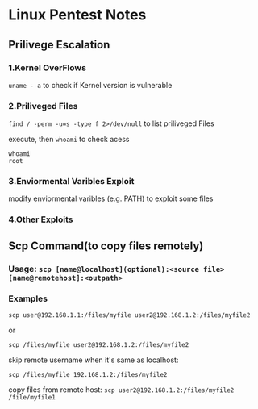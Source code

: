# Linux Pentest Notes
## Prilivege Escalation
### 1.Kernel OverFlows 
` uname - a ` to check if Kernel version is vulnerable
### 2.Priliveged Files
`find / -perm -u=s -type f 2>/dev/null` to list priliveged Files

execute, then `whoami` to check acess
    
    whoami
    root

### 3.Enviormental Varibles Exploit
modify enviormental varibles (e.g. PATH) to exploit some files

### 4.Other Exploits



## Scp Command(to copy files remotely)
### Usage: `scp [name@localhost](optional):<source file> [name@remotehost]:<outpath>`
### Examples
`scp user@192.168.1.1:/files/myfile user2@192.168.1.2:/files/myfile2`

or

`scp /files/myfile user2@192.168.1.2:/files/myfile2`

skip remote username when it's same as localhost:

`scp /files/myfile 192.168.1.2:/files/myfile2`

copy files from remote host:
`scp user2@192.168.1.2:/files/myfile2 /file/myfile1`
